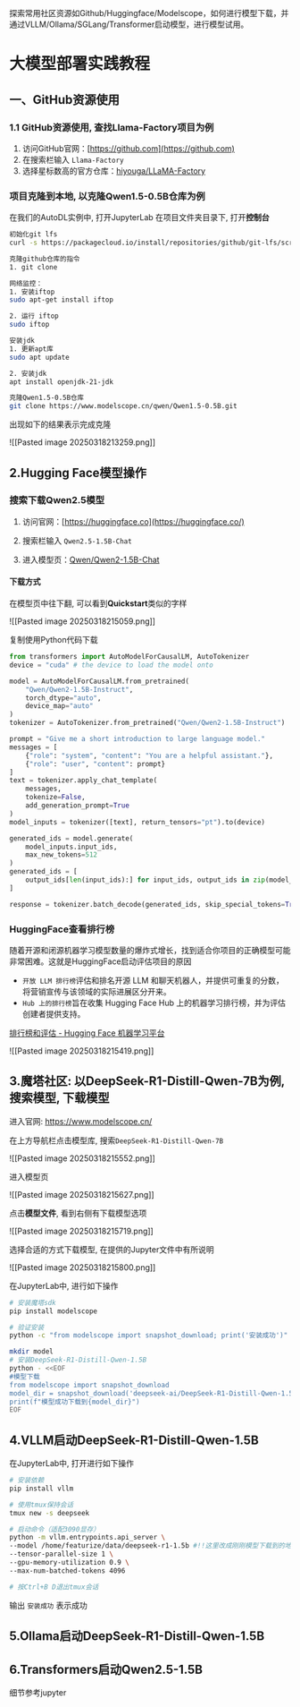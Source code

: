 
探索常用社区资源如Github/Huggingface/Modelscope，如何进行模型下载，并通过VLLM/Ollama/SGLang/Transformer启动模型，进行模型试用。


# 大模型部署实践教程

## 一、GitHub资源使用
### 1.1 GitHub资源使用, 查找Llama-Factory项目为例
1. 访问GitHub官网：[https://github.com](https://github.com)
2. 在搜索栏输入 `Llama-Factory` 
3. 选择星标数高的官方仓库：[hiyouga/LLaMA-Factory](https://github.com/hiyouga/LLaMA-Factory)

### 项目克隆到本地, 以克隆Qwen1.5-0.5B仓库为例

在我们的AutoDL实例中, 打开JupyterLab
在项目文件夹目录下, 打开**控制台**

```bash
初始化git lfs
curl -s https://packagecloud.io/install/repositories/github/git-lfs/script.deb.sh | sudo bash && sudo apt-get install git-lfs && git lfs install

克隆github仓库的指令
1. git clone

网络监控：
1. 安装iftop
sudo apt-get install iftop

2. 运行 iftop
sudo iftop

安装jdk
1. 更新apt库
sudo apt update

2. 安装jdk
apt install openjdk-21-jdk

克隆Qwen1.5-0.5B仓库
git clone https://www.modelscope.cn/qwen/Qwen1.5-0.5B.git
```

出现如下的结果表示完成克隆

![[Pasted image 20250318213259.png]]

## 2.Hugging Face模型操作

### 搜索下载Qwen2.5模型

1. 访问官网：[https://huggingface.co](https://huggingface.co/)
    
2. 搜索栏输入 `Qwen2.5-1.5B-Chat`
    
3. 进入模型页：[Qwen/Qwen2-1.5B-Chat](https://huggingface.co/Qwen/Qwen2-1.5B-Chat)
    

#### 下载方式

在模型页中往下翻, 可以看到**Quickstart**类似的字样

![[Pasted image 20250318215059.png]]

	
复制使用Python代码下载
```python
from transformers import AutoModelForCausalLM, AutoTokenizer
device = "cuda" # the device to load the model onto

model = AutoModelForCausalLM.from_pretrained(
    "Qwen/Qwen2-1.5B-Instruct",
    torch_dtype="auto",
    device_map="auto"
)
tokenizer = AutoTokenizer.from_pretrained("Qwen/Qwen2-1.5B-Instruct")

prompt = "Give me a short introduction to large language model."
messages = [
    {"role": "system", "content": "You are a helpful assistant."},
    {"role": "user", "content": prompt}
]
text = tokenizer.apply_chat_template(
    messages,
    tokenize=False,
    add_generation_prompt=True
)
model_inputs = tokenizer([text], return_tensors="pt").to(device)

generated_ids = model.generate(
    model_inputs.input_ids,
    max_new_tokens=512
)
generated_ids = [
    output_ids[len(input_ids):] for input_ids, output_ids in zip(model_inputs.input_ids, generated_ids)
]

response = tokenizer.batch_decode(generated_ids, skip_special_tokens=True)[0]
```

### HuggingFace查看排行榜

随着开源和闭源机器学习模型数量的爆炸式增长，找到适合你项目的正确模型可能非常困难。这就是HuggingFace启动评估项目的原因

- `开放 LLM 排行榜`评估和排名开源 LLM 和聊天机器人，并提供可重复的分数，将营销宣传与该领域的实际进展区分开来。
- `Hub 上的排行榜`旨在收集 Hugging Face Hub 上的机器学习排行榜，并为评估创建者提供支持。

[排行榜和评估 - Hugging Face 机器学习平台](https://hugging-face.cn/docs/leaderboards/index)

![[Pasted image 20250318215419.png]]

## 3.魔塔社区: 以DeepSeek-R1-Distill-Qwen-7B为例, 搜索模型, 下载模型

进入官网: https://www.modelscope.cn/

在上方导航栏点击模型库, 搜索`DeepSeek-R1-Distill-Qwen-7B`

![[Pasted image 20250318215552.png]]

进入模型页

![[Pasted image 20250318215627.png]]

点击**模型文件**, 看到右侧有下载模型选项

![[Pasted image 20250318215719.png]]

选择合适的方式下载模型, 在提供的Jupyter文件中有所说明

![[Pasted image 20250318215800.png]]

在JupyterLab中, 进行如下操作

```bash
# 安装魔塔sdk
pip install modelscope 

# 验证安装
python -c "from modelscope import snapshot_download; print('安装成功')"

mkdir model
# 安装DeepSeek-R1-Distill-Qwen-1.5B
python - <<EOF
#模型下载 
from modelscope import snapshot_download 
model_dir = snapshot_download('deepseek-ai/DeepSeek-R1-Distill-Qwen-1.5B',cache_dir = "./model/")
print(f"模型成功下载到{model_dir}")
EOF
```

## 4.VLLM启动DeepSeek-R1-Distill-Qwen-1.5B

在JupyterLab中, 打开进行如下操作
```bash
# 安装依赖
pip install vllm

# 使用tmux保持会话
tmux new -s deepseek

# 启动命令（适配3090显存）
python -m vllm.entrypoints.api_server \
--model /home/featurize/data/deepseek-r1-1.5b #!!这里改成刚刚模型下载到的地址\
--tensor-parallel-size 1 \
--gpu-memory-utilization 0.9 \
--max-num-batched-tokens 4096

# 按Ctrl+B D退出tmux会话
```

输出 `安装成功` 表示成功




## 5.Ollama启动DeepSeek-R1-Distill-Qwen-1.5B
## 6.Transformers启动Qwen2.5-1.5B

细节参考jupyter